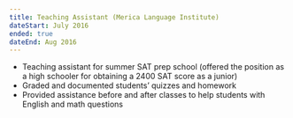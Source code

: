 ```yaml
---
title: Teaching Assistant (Merica Language Institute)
dateStart: July 2016
ended: true
dateEnd: Aug 2016
---
```


- Teaching assistant for summer SAT prep school (offered the position as a high schooler for obtaining a 2400 SAT score as a junior)
- Graded and documented students’ quizzes and homework
- Provided assistance before and after classes to help students with English and math questions
